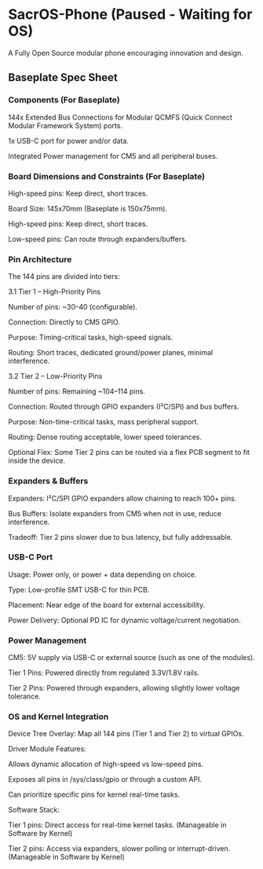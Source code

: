 # SacrOS-Phone (Paused - Waiting for OS)
A Fully Open Source modular phone encouraging innovation and design.

## Baseplate Spec Sheet

### Components (For Baseplate)

144x Extended Bus Connections for Modular QCMFS (Quick Connect Modular Framework System) ports.

1x USB-C port for power and/or data.

Integrated Power management for CM5 and all peripheral buses.

### Board Dimensions and Constraints (For Baseplate)

High-speed pins: Keep direct, short traces.

Board Size: 145x70mm (Baseplate is 150x75mm).

High-speed pins: Keep direct, short traces.

Low-speed pins: Can route through expanders/buffers.

### Pin Architecture

The 144 pins are divided into tiers:

3.1 Tier 1 – High-Priority Pins

Number of pins: ~30–40 (configurable).

Connection: Directly to CM5 GPIO.

Purpose: Timing-critical tasks, high-speed signals.

Routing: Short traces, dedicated ground/power planes, minimal interference.

3.2 Tier 2 – Low-Priority Pins

Number of pins: Remaining ~104–114 pins.

Connection: Routed through GPIO expanders (I²C/SPI) and bus buffers.

Purpose: Non-time-critical tasks, mass peripheral support.

Routing: Dense routing acceptable, lower speed tolerances.

Optional Flex: Some Tier 2 pins can be routed via a flex PCB segment to fit inside the device.

### Expanders & Buffers

Expanders: I²C/SPI GPIO expanders allow chaining to reach 100+ pins.

Bus Buffers: Isolate expanders from CM5 when not in use, reduce interference.

Tradeoff: Tier 2 pins slower due to bus latency, but fully addressable.

### USB-C Port

Usage: Power only, or power + data depending on choice.

Type: Low-profile SMT USB-C for thin PCB.

Placement: Near edge of the board for external accessibility.

Power Delivery: Optional PD IC for dynamic voltage/current negotiation.

### Power Management

CM5: 5V supply via USB-C or external source (such as one of the modules).

Tier 1 Pins: Powered directly from regulated 3.3V/1.8V rails.

Tier 2 Pins: Powered through expanders, allowing slightly lower voltage tolerance.

### OS and Kernel Integration

Device Tree Overlay: Map all 144 pins (Tier 1 and Tier 2) to virtual GPIOs.

Driver Module Features:

Allows dynamic allocation of high-speed vs low-speed pins.

Exposes all pins in /sys/class/gpio or through a custom API.

Can prioritize specific pins for kernel real-time tasks.

Software Stack:

Tier 1 pins: Direct access for real-time kernel tasks. (Manageable in Software by Kernel)

Tier 2 pins: Access via expanders, slower polling or interrupt-driven. (Manageable in Software by Kernel)
